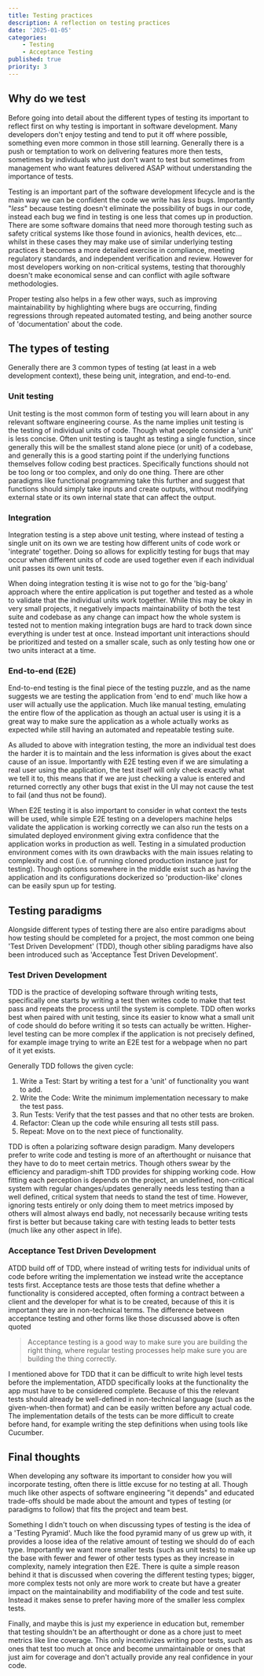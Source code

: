 ```yaml
---
title: Testing practices
description: A reflection on testing practices
date: '2025-01-05'
categories:
    - Testing
    - Acceptance Testing
published: true
priority: 3
---
```


## Why do we test
Before going into detail about the different types of testing its important to reflect first on why testing is important in software development. Many developers don't enjoy testing and tend to put it off where possible, something even more common in those still learning. Generally there is a push or temptation to work on delivering features more then tests, sometimes by individuals who just don't want to test but sometimes from management who want features delivered ASAP without understanding the importance of tests.

Testing is an important part of the software development lifecycle and is the main way we can be confident the code we write has _less_ bugs. Importantly "_less_" because testing doesn't eliminate the possibility of bugs in our code, instead each bug we find in testing is one less that comes up in production. There are some software domains that need more thorough testing such as safety critical systems like those found in avionics, health devices, etc... whilst in these cases they may make use of similar underlying testing practices it becomes a more detailed exercise in compliance, meeting regulatory standards, and independent verification and review. However for most developers working on non-critical systems, testing that thoroughly doesn't make economical sense and can conflict with agile software methodologies.

Proper testing also helps in a few other ways, such as improving maintainability by highlighting where bugs are occurring, finding regressions through repeated automated testing, and being another source of 'documentation' about the code.


## The types of testing
Generally there are 3 common types of testing (at least in a web development context), these being unit, integration, and end-to-end.

### Unit testing
Unit testing is the most common form of testing you will learn about in any relevant software engineering course. As the name implies unit testing is the testing of individual units of code. Though what people consider a 'unit' is less concise. Often unit testing is taught as testing a single function, since generally this will be the smallest stand alone piece (or unit) of a codebase, and generally this is a good starting point if the underlying functions themselves follow coding best practices. Specifically functions should not be too long or too complex, and only do one thing. There are other paradigms like functional programming take this further and suggest that functions should simply take inputs and create outputs, without modifying external state or its own internal state that can affect the output.


### Integration
Integration testing is a step above unit testing, where instead of testing a single unit on its own we are testing how different units of code work or 'integrate' together. Doing so allows for explicitly testing for bugs that may occur when different units of code are used together even if each individual unit passes its own unit tests.

When doing integration testing it is wise not to go for the 'big-bang' approach where the entire application is put together and tested as a whole to validate that the individual units work together. While this may be okay in very small projects, it negatively impacts maintainability of both the test suite and codebase as any change can impact how the whole system is tested not to mention making integration bugs are hard to track down since everything is under test at once. Instead important unit interactions should be prioritized and tested on a smaller scale, such as only testing how one or two units interact at a time.

### End-to-end (E2E)
End-to-end testing is the final piece of the testing puzzle, and as the name suggests we are testing the application from 'end to end' much like how a user will actually use the application. Much like manual testing, emulating the entire flow of the application as though an actual user is using it is a great way to make sure the application as a whole actually works as expected while still having an automated and repeatable testing suite.

As alluded to above with integration testing, the more an individual test does the harder it is to maintain and the less information is gives about the exact cause of an issue. Importantly with E2E testing even if we are simulating a real user using the application, the test itself will only check exactly what we tell it to, this means that if we are just checking a value is entered and returned correctly any other bugs that exist in the UI may not cause the test to fail (and thus not be found).

When E2E testing it is also important to consider in what context the tests will be used, while simple E2E testing on a developers machine helps validate the application is working correctly we can also run the tests on a simulated deployed environment giving extra confidence that the application works in production as well. Testing in a simulated production environment comes with its own drawbacks with the main issues relating to complexity and cost (i.e. of running cloned production instance just for testing). Though options somewhere in the middle exist such as having the application and its configurations dockerized so 'production-like' clones can be easily spun up for testing.

## Testing paradigms
Alongside different types of testing there are also entire paradigms about how testing should be completed for a project, the most common one being 'Test Driven Development' (TDD), though other sibling paradigms have also been introduced such as 'Acceptance Test Driven Development'.


### Test Driven Development
TDD is the practice of developing software through writing tests, specifically one starts by writing a test then writes code to make that test pass and repeats the process until the system is complete. TDD often works best when paired with unit testing, since its easier to know what a small unit of code should do before writing it so tests can actually be written. Higher-level testing can be more complex if the application is not precisely defined, for example image trying to write an E2E test for a webpage when no part of it yet exists.

Generally TDD follows the given cycle:
1. Write a Test: Start by writing a test for a 'unit' of functionality you want to add.
2. Write the Code: Write the minimum implementation necessary to make the test pass.
3. Run Tests: Verify that the test passes and that no other tests are broken.
4. Refactor: Clean up the code while ensuring all tests still pass.
5. Repeat: Move on to the next piece of functionality.

TDD is often a polarizing software design paradigm. Many developers prefer to write code and testing is more of an afterthought or nuisance that they have to do to meet certain metrics. Though others swear by the efficiency and paradigm-shift TDD provides for shipping working code. How fitting each perception is depends on the project, an undefined, non-critical system with regular changes/updates generally needs less testing than a well defined, critical system that needs to stand the test of time. However, ignoring tests entirely or only doing them to meet metrics imposed by others will almost always end badly, not necessarily because writing tests first is better but because taking care with testing leads to better tests (much like any other aspect in life). 

### Acceptance Test Driven Development
ATDD build off of TDD, where instead of writing tests for individual units of code before writing the implementation we instead write the acceptance tests first. Acceptance tests are those tests that define whether a functionality is considered accepted, often forming a contract between a client and the developer for what is to be created, because of this it is important they are in non-technical terms. The difference between acceptance testing and other forms like those discussed above is often quoted 
> Acceptance testing is a good way to make sure you are building the right thing, where regular testing processes help make sure you are building the thing correctly.

I mentioned above for TDD that it can be difficult to write high level tests before the implementation, ATDD specifically looks at the functionality the app must have to be considered complete. Because of this the relevant tests should already be well-defined in non-technical language (such as the given-when-then format) and can be easily written before any actual code. The implementation details of the tests can be more difficult to create before hand, for example writing the step definitions when using tools like Cucumber.


## Final thoughts
When developing any software its important to consider how you will incorporate testing, often there is little excuse for no testing at all. Though much like other aspects of software engineering "it depends" and educated trade-offs should be made about the amount and types of testing (or paradigms to follow) that fits the project and team best.

Something I didn't touch on when discussing types of testing is the idea of a 'Testing Pyramid'. Much like the food pyramid many of us grew up with, it provides a loose idea of the relative amount of testing we should do of each type. Importantly we want more smaller tests (such as unit tests) to make up the base with fewer and fewer of other tests types as they increase in complexity, namely integration then E2E. There is quite a simple reason behind it that is discussed when covering the different testing types; bigger, more complex tests not only are more work to create but have a greater impact on the maintainability and modifiability of the code and test suite. Instead it makes sense to prefer having more of the smaller less complex tests.

Finally, and maybe this is just my experience in education but, remember that testing shouldn't be an afterthought or done as a chore just to meet metrics like line coverage. This only incentivizes writing poor tests, such as ones that test too much at once and become unmaintainable or ones that just aim for coverage and don't actually provide any real confidence in your code.